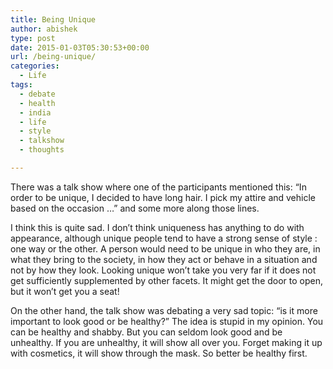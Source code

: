 ```yaml
---
title: Being Unique
author: abishek
type: post
date: 2015-01-03T05:30:53+00:00
url: /being-unique/
categories:
  - Life
tags:
  - debate
  - health
  - india
  - life
  - style
  - talkshow
  - thoughts

---
```

There was a talk show where one of the participants mentioned this: &#8220;In order to be unique, I decided to have long hair. I pick my attire and vehicle based on the occasion &#8230;&#8221; and some more along those lines.

I think this is quite sad. I don&#8217;t think uniqueness has anything to do with appearance, although unique people tend to have a strong sense of style : one way or the other. A person would need to be unique in who they are, in what they bring to the society, in how they act or behave in a situation and not by how they look. Looking unique won&#8217;t take you very far if it does not get sufficiently supplemented by other facets. It might get the door to open, but it won&#8217;t get you a seat!

On the other hand, the talk show was debating a very sad topic: &#8220;is it more important to look good or be healthy?&#8221; The idea is stupid in my opinion. You can be healthy and shabby. But you can seldom look good and be unhealthy. If you are unhealthy, it will show all over you. Forget making it up with cosmetics, it will show through the mask. So better be healthy first.